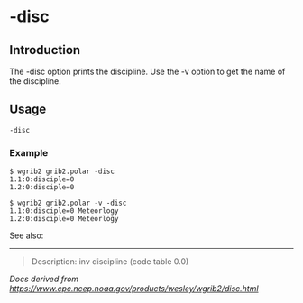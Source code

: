 # -disc

## Introduction

The -disc option prints the discipline. Use the
-v option to get the name of the discipline.

## Usage

```
-disc
```

### Example

```
$ wgrib2 grib2.polar -disc
1.1:0:disciple=0
1.2:0:disciple=0
```

```
$ wgrib2 grib2.polar -v -disc
1.1:0:disciple=0 Meteorlogy
1.2:0:disciple=0 Meteorlogy
```

See also:

---

> Description: inv discipline (code table 0.0)

_Docs derived from <https://www.cpc.ncep.noaa.gov/products/wesley/wgrib2/disc.html>_
